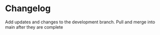 # Changelog
Add updates and changes to the development branch. Pull and merge into main after they are complete
